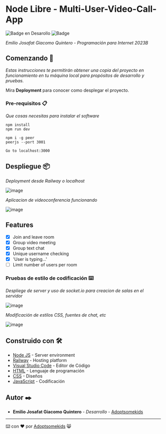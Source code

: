 # Node Libre - Multi-User-Video-Call-App

   ![Badge en Desarollo](https://img.shields.io/badge/STATUS-Desarrollo%20Completo-blue)
   ![Badge](https://img.shields.io/pypi/status/aiogram.svg?style=flat-square)

_Emilio Josafat Giacomo Quintero - Programación para Internet 2023B_

## Comenzando 🚀

_Estas instrucciones te permitirán obtener una copia del proyecto en funcionamiento en tu máquina local para propósitos de desarrollo y pruebas._

Mira **Deployment** para conocer como desplegar el proyecto.


### Pre-requisitos 📋

_Que cosas necesitas para instalar el software_

```
npm install
npm run dev

npm i -g peer
peerjs --port 3001

Go to localhost:3000
```

## Despliegue 📦

_Deployment desde Railway o localhost_

![image](https://github.com/Adoptsomekids/Multi-User-Video-Call-App/assets/83385717/5a670fb0-9f56-436b-a714-4c7b8aeb69e0)

_Aplicacion de videoconferencia funcionando_

![image](https://github.com/Adoptsomekids/Multi-User-Video-Call-App/assets/83385717/17876140-fd1b-4cb4-a75e-fc3bbdea3524)

## Features
- [x] Join and leave room
- [x] Group video meeting
- [x] Group text chat
- [x] Unique username checking
- [x] 'User is typing...'
- [ ] Limit number of users per room

### Pruebas de estilo de codificación ⌨️

_Despliege de server y uso de socket.io para creacion de salas en el servidor_

![image](https://github.com/Adoptsomekids/Chat-con-Node-JS/assets/83385717/a6f50c89-fa72-41cc-bfaa-94893d7340a2)

_Modificación de estilos CSS, fuentes de chat, etc_

![image](https://github.com/Adoptsomekids/Chat-con-Node-JS/assets/83385717/bd8726a7-4888-45f6-8121-6a52af8fd604)

## Construido con 🛠️

* [Node JS](https://nodejs.org/en) -  Server environment
* [Railway](https://railway.app/) -  Hosting platform
* [Visual Studio Code](https://code.visualstudio.com/) - Editor de Código
* [HTML](https://html.com/document/) - Lenguaje de programación
* [CSS](https://developer.mozilla.org/en-US/docs/Web/CSS/Reference) - Diseños
* [JavaScript](https://developer.mozilla.org/en-US/docs/Web/JavaScript) - Codificación

## Autor ✒️

* **Emilio Josafat Giacomo Quintero** - *Desarrollo* - [Adoptsomekids](https://github.com/Adoptsomekids)

---
⌨️ con ❤️ por [Adoptsomekids](https://github.com/Adoptsomekids) 😸

